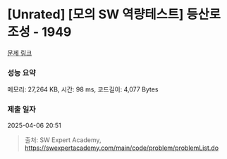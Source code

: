 # [Unrated] [모의 SW 역량테스트] 등산로 조성 - 1949 

[문제 링크](https://swexpertacademy.com/main/code/problem/problemDetail.do?contestProbId=AV5PoOKKAPIDFAUq) 

### 성능 요약

메모리: 27,264 KB, 시간: 98 ms, 코드길이: 4,077 Bytes

### 제출 일자

2025-04-06 20:51



> 출처: SW Expert Academy, https://swexpertacademy.com/main/code/problem/problemList.do
